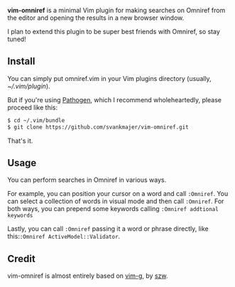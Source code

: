 **vim-omniref** is a minimal Vim plugin for making searches on Omniref from the
editor and opening the results in a new browser window.

I plan to extend this plugin to be super best friends with Omniref, so stay tuned!

Install
-------

You can simply put omniref.vim in your Vim plugins directory (usually,
*~/.vim/plugin*).

But if you're using [Pathogen](https://github.com/tpope/vim-pathogen), which
I recommend wholeheartedly, please proceed like this:

```bash
$ cd ~/.vim/bundle
$ git clone https://github.com/svankmajer/vim-omniref.git
```

That's it.

Usage
-----

You can perform searches in Omniref in various ways.

For example, you can position your cursor on a word and call `:Omniref`. You can
select a collection of words in visual mode and then call `:Omniref`. For both
ways, you can prepend some keywords calling `:Omniref addtional keywords`

Lastly, you can call `:Omniref` passing it a word or phrase directly, like
this:`:Omniref ActiveModel::Validator`.


Credit
------

vim-omniref is almost entirely based on [vim-g](https://github.com/szw/vim-g),
by [szw](https://github.com/szw).
